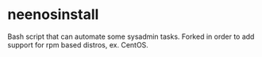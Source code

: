 # neenosinstall
Bash script that can automate some sysadmin tasks.
Forked in order to add support for rpm based distros, ex. CentOS.
